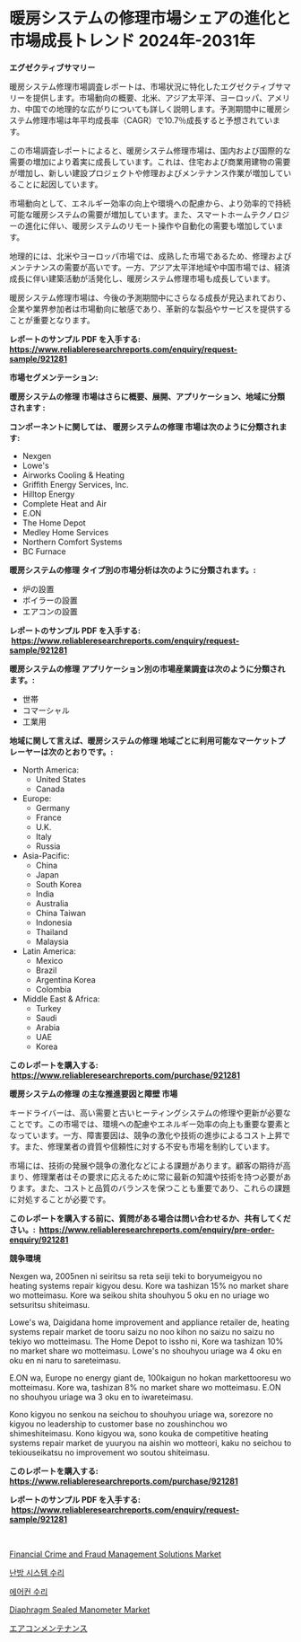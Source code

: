 <p><h1>暖房システムの修理市場シェアの進化と市場成長トレンド 2024年-2031年</h1></p><p><strong>エグゼクティブサマリー</strong></p>
<p><p>暖房システム修理市場調査レポートは、市場状況に特化したエグゼクティブサマリーを提供します。市場動向の概要、北米、アジア太平洋、ヨーロッパ、アメリカ、中国での地理的な広がりについても詳しく説明します。予測期間中に暖房システム修理市場は年平均成長率（CAGR）で10.7％成長すると予想されています。</p><p>この市場調査レポートによると、暖房システム修理市場は、国内および国際的な需要の増加により着実に成長しています。これは、住宅および商業用建物の需要が増加し、新しい建設プロジェクトや修理およびメンテナンス作業が増加していることに起因しています。</p><p>市場動向として、エネルギー効率の向上や環境への配慮から、より効率的で持続可能な暖房システムの需要が増加しています。また、スマートホームテクノロジーの進化に伴い、暖房システムのリモート操作や自動化の需要も増加しています。</p><p>地理的には、北米やヨーロッパ市場では、成熟した市場であるため、修理およびメンテナンスの需要が高いです。一方、アジア太平洋地域や中国市場では、経済成長に伴い建築活動が活発化し、暖房システム修理市場も成長しています。</p><p>暖房システム修理市場は、今後の予測期間中にさらなる成長が見込まれており、企業や業界参加者は市場動向に敏感であり、革新的な製品やサービスを提供することが重要となります。</p></p>
<p><strong>レポートのサンプル PDF を入手する: <a href="https://www.reliableresearchreports.com/enquiry/request-sample/921281">https://www.reliableresearchreports.com/enquiry/request-sample/921281</a></strong></p>
<p><strong>市場セグメンテーション:</strong></p>
<p><strong> 暖房システムの修理 市場はさらに概要、展開、アプリケーション、地域に分類されます :</strong></p>
<p><strong>コンポーネントに関しては、 暖房システムの修理 市場は次のように分類されます: &nbsp;</strong></p>
<p><ul><li>Nexgen</li><li>Lowe's</li><li>Airworks Cooling & Heating</li><li>Griffith Energy Services, Inc.</li><li>Hilltop Energy</li><li>Complete Heat and Air</li><li>E.ON</li><li>The Home Depot</li><li>Medley Home Services</li><li>Northern Comfort Systems</li><li>BC Furnace</li></ul></p>
<p><strong> 暖房システムの修理 タイプ別の市場分析は次のように分類されます。:</strong></p>
<p><ul><li>炉の設置</li><li>ボイラーの設置</li><li>エアコンの設置</li></ul></p>
<p><strong>レポートのサンプル PDF を入手する: &nbsp;<a href="https://www.reliableresearchreports.com/enquiry/request-sample/921281">https://www.reliableresearchreports.com/enquiry/request-sample/921281</a></strong></p>
<p><strong> 暖房システムの修理 アプリケーション別の市場産業調査は次のように分類されます。:</strong></p>
<p><ul><li>世帯</li><li>コマーシャル</li><li>工業用</li></ul></p>
<p><strong>地域に関して言えば、暖房システムの修理 地域ごとに利用可能なマーケットプレーヤーは次のとおりです。:</strong></p>
<p><ul>
    <li>
        North America:
        <ul>
            <li>United States</li>
            <li>Canada</li>
        </ul>
    </li>
    <li>
        Europe:
        <ul>
            <li>Germany</li>
            <li>France</li>
            <li>U.K.</li>
            <li>Italy</li>
            <li>Russia</li>
        </ul>
    </li>
    <li>
        Asia-Pacific:
        <ul>
            <li>China</li>
            <li>Japan</li>
            <li>South Korea</li>
            <li>India</li>
            <li>Australia</li>
            <li>China Taiwan</li>
            <li>Indonesia</li>
            <li>Thailand</li>
            <li>Malaysia</li>
        </ul>
    </li>
    <li>
        Latin America:
        <ul>
            <li>Mexico</li>
            <li>Brazil</li>
            <li>Argentina Korea</li>
            <li>Colombia</li>
        </ul>
    </li>
    <li>
        Middle East & Africa:
        <ul>
            <li>Turkey</li>
            <li>Saudi</li>
            <li>Arabia</li>
            <li>UAE</li>
            <li>Korea</li>
        </ul>
    </li>
    </ul></p>
<p><strong>このレポートを購入する: &nbsp;<a href="https://www.reliableresearchreports.com/purchase/921281">https://www.reliableresearchreports.com/purchase/921281</a></strong></p>
<p><strong>暖房システムの修理 の主な推進要因と障壁 市場</strong></p>
<p><p>キードライバーは、高い需要と古いヒーティングシステムの修理や更新が必要なことです。この市場では、環境への配慮やエネルギー効率の向上も重要な要素となっています。一方、障害要因は、競争の激化や技術の進歩によるコスト上昇です。また、修理業者の資質や信頼性に対する不安も市場を制約しています。</p><p>市場には、技術の発展や競争の激化などによる課題があります。顧客の期待が高まり、修理業者はその要求に応えるために常に最新の知識や技術を持つ必要があります。また、コストと品質のバランスを保つことも重要であり、これらの課題に対処することが必要です。</p></p>
<p><strong>このレポートを購入する前に、質問がある場合は問い合わせるか、共有してください。:&nbsp; <a href="https://www.reliableresearchreports.com/enquiry/pre-order-enquiry/921281">https://www.reliableresearchreports.com/enquiry/pre-order-enquiry/921281</a></strong></p>
<p><strong>競争環境</strong></p>
<p><p>Nexgen wa, 2005nen ni seiritsu sa reta seiji teki to boryumeigyou no heating systems repair kigyou desu. Kore wa tashizan 15% no market share wo motteimasu. Kore wa seikou shita shouhyou 5 oku en no uriage wo setsuritsu shiteimasu.</p><p>Lowe's wa, Daigidana home improvement and appliance retailer de, heating systems repair market de tooru saizu no noo kihon no saizu no saizu no tekiyo wo motteimasu. The Home Depot to issho ni, Kore wa tashizan 10% no market share wo motteimasu. Lowe's no shouhyou uriage wa 4 oku en oku en ni naru to sareteimasu.</p><p>E.ON wa, Europe no energy giant de, 100kaigun no hokan markettooresu wo motteimasu. Kore wa, tashizan 8% no market share wo motteimasu. E.ON no shouhyou uriage wa 3 oku en to iwareteimasu.</p><p>Kono kigyou no senkou na seichou to shouhyou uriage wa, sorezore no kigyou no leadership to customer base no zoushinchou wo shimeshiteimasu. Kono kigyou wa, sono kouka de competitive heating systems repair market de yuuryou na aishin wo motteori, kaku no seichou to tekiouseikatsu no improvement wo soutou shiteimasu.</p></p>
<p><strong>このレポートを購入する: &nbsp; <a href="https://www.reliableresearchreports.com/purchase/921281">https://www.reliableresearchreports.com/purchase/921281</a></strong></p>
<p><strong>レポートのサンプル PDF を入手する: &nbsp;<a href="https://www.reliableresearchreports.com/enquiry/request-sample/921281">https://www.reliableresearchreports.com/enquiry/request-sample/921281</a></strong><strong></strong></p>
<p>&nbsp;</p>
<p><p><a href="https://github.com/WillieWoodard/Market-Research-Report-List-3/blob/main/financial-crime-and-fraud-management-solutions-market.md">Financial Crime and Fraud Management Solutions Market</a></p><p><a href="https://github.com/sougarounis/Market-Research-Report-List-2/blob/main/7545799182096.md">난방 시스템 수리</a></p><p><a href="https://github.com/laholand/Market-Research-Report-List-2/blob/main/6610438182095.md">에어컨 수리</a></p><p><a href="https://issuu.com/reportprime-2/docs/diaphragm-sealed-manometer-market-size-2030.pptx">Diaphragm Sealed Manometer Market</a></p><p><a href="https://github.com/mohamedbakry57/Market-Research-Report-List-2/blob/main/7812162182099.md">エアコンメンテナンス</a></p></p>